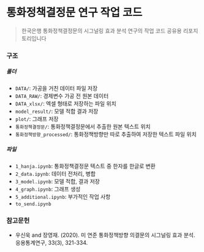 # 통화정책결정문 연구 작업 코드

> 한국은행 통화정책결정문의 시그널링 효과 분석 연구의 작업 코드 공유용 리포지토리입니다


### 구조

##### 폴더

- `DATA/`: 가공을 거친 데이터 파일 저장
- `DATA_RAW/`: 경제변수 가공 전 원본 데이터
- `DATA_xlsx/`: 엑셀 형태로 저장하는 파일 위치
- `model_result/`: 모델 적합 결과 저장
- `plot/`: 그래프 저장
- `통화정책결정문/`: 통화정책결정문에서 추출한 원본 텍스트 위치
- `통화정책방향_processed/`: 통화정책방향만 따로 추출하여 저장한 텍스트 파일 위치

##### 파일

- `1_hanja.ipynb`: 통화정책결정문 텍스트 중 한자를 한글로 변환
- `2_data.ipynb`: 데이터 전처리, 병합
- `3_model.ipynb`: 모델 적합, 결과 저장
- `4_graph.ipynb`: 그래프 생성
- `5_additional.ipynb`: 부가적인 작업 사항
- `to_send.ipynb`



### 참고문헌

- 우신욱 and 장영재. (2020). 미 연준 통화정책방향 의결문의 시그널링 효과 분석. 응용통계연구, 33(3), 321-334.